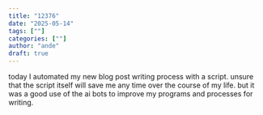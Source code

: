 ```yaml
---
title: "12376"
date: "2025-05-14"
tags: [""]
categories: [""]
author: "ande"
draft: true
---
```


today I automated my new blog post writing process with a script.
unsure that the script itself will save me any time over the course of my life.
but it was a good use of the ai bots to improve my programs and processes for writing.

